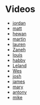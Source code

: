 # Videos

* [jordan](https://www.youtube.com/watch?v=77dW8fJdTD4&feature=youtu.be)
* [matt]()
* [hewan]()
* [martin](https://www.youtube.com/watch?v=o9956WzjkGc)
* [lauren]()
* [Zaneh](https://www.youtube.com/watch?v=-9VKaUEqg6c)
* [louis](https://youtu.be/6PoYdJt2HKc)
* [habby](https://www.youtube.com/watch?v=YcgfRNRLSu4&feature=youtu.be)
* [Leland](https://www.youtube.com/watch?v=LlnmfcMfTQo&feature=youtu.be)
* [Wes](https://www.youtube.com/watch?v=7SWwt-acaVU&feature=youtu.be)
* [josh](https://www.youtube.com/watch?v=qd8rI1f0r9Q)
* [james](https://www.youtube.com/watch?v=EGnwJeEcDVI&feature=youtu.be)
* [mary](https://www.youtube.com/watch?v=fgBgCLQ4KrA&feature=youtu.be)
* [antony](https://www.youtube.com/watch?v=SsD4Sf8XrPs&feature=youtu.be)
* [mike]()
